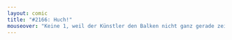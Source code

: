 ```yaml
---
layout: comic
title: "#2166: Huch!"
mouseover: "Keine 1, weil der Künstler den Balken nicht ganz gerade zeichnete."
---
```

